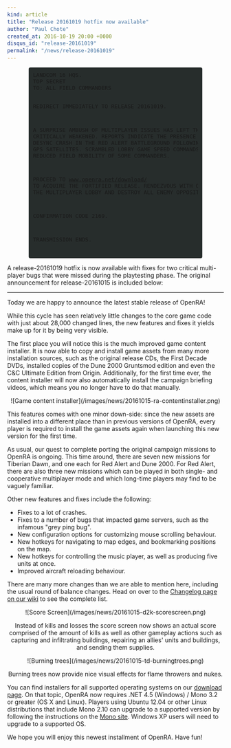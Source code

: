 ```yaml
---
kind: article
title: "Release 20161019 hotfix now available"
author: "Paul Chote"
created_at: 2016-10-19 20:00 +0000
disqus_id: "release-20161019"
permalink: "/news/release-20161019"
---
```


<div style="margin:0 50px; font-size: 0.9em; border-radius: 4px; background-color: #272d2c; padding: 10px">
<pre style="margin: 0">
LANDCOM 16 HQS.
TOP SECRET
TO: ALL FIELD COMMANDERS

REDIRECT IMMEDIATELY TO RELEASE 20161019.

A SURPRISE AMBUSH OF MULTIPLAYER ISSUES HAS LEFT THE 20161015 RELEASE
CRITICALLY WEAKENED.  REPORTS INDICATE THE PRESENCE OF A MULTI-PLAYER
DESYNC CRASH IN THE RED ALERT BATTLEGROUND FOLLOWING ENEMY DEPLOYMENT
OF GPS SATELLITES.  SCRAMBLED LOBBY GAME SPEED COMMANDS ARE CONNECTED
TO THE REDUCED FIELD MOBILITY OF SOME COMMANDERS.

PROCEED TO <a href="/download/">www.openra.net/download/</a> TO ACQUIRE THE FORTIFIED RELEASE.
RENDEZVOUS WITH OTHER COMMANDERS IN THE MULTIPLAYER LOBBY AND DESTROY
ALL ENEMY OPPOSITION.

CONFIRMATION CODE 2169.

TRANSMISSION ENDS.
</pre>
</div>

A release-20161019 hotfix is now available with fixes for two critical multi-player bugs that were missed during the playtesting phase. The original announcement for release-20161015 is included below:

<hr />
Today we are happy to announce the latest stable release of OpenRA!

While this cycle has seen relatively little changes to the core game code with just about 28,000 changed lines, the new features and fixes it yields make up for it by being very visible.

The first place you will notice this is the much improved game content installer. It is now able to copy and install game assets from many more installation sources, such as the original release CDs, the First Decade DVDs, installed copies of the Dune 2000 Gruntsmod edition and even the C&C Ultimate Edition from Origin. Additionally, for the first time ever, the content installer will now also automatically install the campaign briefing videos, which means you no longer have to do that manually.

<div style="text-align:center" markdown="1">
![Game content installer](/images/news/20161015-ra-contentinstaller.png)
</div>

This features comes with one minor down-side: since the new assets are installed into a different place than in previous versions of OpenRA, every player is required to install the game assets again when launching this new version for the first time.

As usual, our quest to complete porting the original campaign missions to OpenRA is ongoing. This time around, there are seven new missions for Tiberian Dawn, and one each for Red Alert and Dune 2000. For Red Alert, there are also three new missions which can be played in both single- and cooperative multiplayer mode and which long-time players may find to be vaguely familiar.

Other new features and fixes include the following:

* Fixes to a lot of crashes.
* Fixes to a number of bugs that impacted game servers, such as the infamous "grey ping bug".
* New configuration options for customizing mouse scrolling behaviour.
* New hotkeys for navigating to map edges, and bookmarking positions on the map.
* New hotkeys for controlling the music player, as well as producing five units at once.
* Improved aircraft reloading behaviour.

There are many more changes than we are able to mention here, including the usual round of balance changes. Head on over to the [Changelog page on our wiki](https://github.com/OpenRA/OpenRA/wiki/Changelog/0ae64ef1b6dded0a55900ab67561c2d56885c461) to see the complete list.

<div style="text-align:center" markdown="1">
![Score Screen](/images/news/20161015-d2k-scorescreen.png)

Instead of kills and losses the score screen now shows an actual score comprised of the amount of kills as well as other gameplay actions such as capturing and infiltrating buildings, repairing an allies' units and buildings, and sending them supplies.
</div>

<div style="text-align:center" markdown="1">
![Burning trees](/images/news/20161015-td-burningtrees.png)

Burning trees now provide nice visual effects for flame throwers and nukes.
</div>

You can find installers for all supported operating systems on our [download page](/download/). On that topic, OpenRA now requires .NET 4.5 (Windows) / Mono 3.2 or greater (OS X and Linux). Players using Ubuntu 12.04 or other Linux distributions that include Mono 2.10 can upgrade to a supported version by following the instructions on the [Mono site](http://www.mono-project.com/docs/getting-started/install/linux/#debian-ubuntu-and-derivatives). Windows XP users will need to upgrade to a supported OS.

We hope you will enjoy this newest installment of OpenRA. Have fun!
